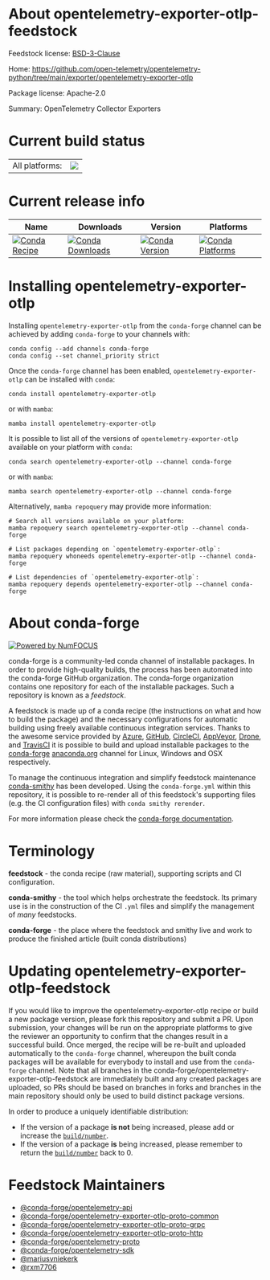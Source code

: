 About opentelemetry-exporter-otlp-feedstock
===========================================

Feedstock license: [BSD-3-Clause](https://github.com/conda-forge/opentelemetry-exporter-otlp-feedstock/blob/main/LICENSE.txt)

Home: https://github.com/open-telemetry/opentelemetry-python/tree/main/exporter/opentelemetry-exporter-otlp

Package license: Apache-2.0

Summary: OpenTelemetry Collector Exporters

Current build status
====================


<table><tr><td>All platforms:</td>
    <td>
      <a href="https://dev.azure.com/conda-forge/feedstock-builds/_build/latest?definitionId=13852&branchName=main">
        <img src="https://dev.azure.com/conda-forge/feedstock-builds/_apis/build/status/opentelemetry-exporter-otlp-feedstock?branchName=main">
      </a>
    </td>
  </tr>
</table>

Current release info
====================

| Name | Downloads | Version | Platforms |
| --- | --- | --- | --- |
| [![Conda Recipe](https://img.shields.io/badge/recipe-opentelemetry--exporter--otlp-green.svg)](https://anaconda.org/conda-forge/opentelemetry-exporter-otlp) | [![Conda Downloads](https://img.shields.io/conda/dn/conda-forge/opentelemetry-exporter-otlp.svg)](https://anaconda.org/conda-forge/opentelemetry-exporter-otlp) | [![Conda Version](https://img.shields.io/conda/vn/conda-forge/opentelemetry-exporter-otlp.svg)](https://anaconda.org/conda-forge/opentelemetry-exporter-otlp) | [![Conda Platforms](https://img.shields.io/conda/pn/conda-forge/opentelemetry-exporter-otlp.svg)](https://anaconda.org/conda-forge/opentelemetry-exporter-otlp) |

Installing opentelemetry-exporter-otlp
======================================

Installing `opentelemetry-exporter-otlp` from the `conda-forge` channel can be achieved by adding `conda-forge` to your channels with:

```
conda config --add channels conda-forge
conda config --set channel_priority strict
```

Once the `conda-forge` channel has been enabled, `opentelemetry-exporter-otlp` can be installed with `conda`:

```
conda install opentelemetry-exporter-otlp
```

or with `mamba`:

```
mamba install opentelemetry-exporter-otlp
```

It is possible to list all of the versions of `opentelemetry-exporter-otlp` available on your platform with `conda`:

```
conda search opentelemetry-exporter-otlp --channel conda-forge
```

or with `mamba`:

```
mamba search opentelemetry-exporter-otlp --channel conda-forge
```

Alternatively, `mamba repoquery` may provide more information:

```
# Search all versions available on your platform:
mamba repoquery search opentelemetry-exporter-otlp --channel conda-forge

# List packages depending on `opentelemetry-exporter-otlp`:
mamba repoquery whoneeds opentelemetry-exporter-otlp --channel conda-forge

# List dependencies of `opentelemetry-exporter-otlp`:
mamba repoquery depends opentelemetry-exporter-otlp --channel conda-forge
```


About conda-forge
=================

[![Powered by
NumFOCUS](https://img.shields.io/badge/powered%20by-NumFOCUS-orange.svg?style=flat&colorA=E1523D&colorB=007D8A)](https://numfocus.org)

conda-forge is a community-led conda channel of installable packages.
In order to provide high-quality builds, the process has been automated into the
conda-forge GitHub organization. The conda-forge organization contains one repository
for each of the installable packages. Such a repository is known as a *feedstock*.

A feedstock is made up of a conda recipe (the instructions on what and how to build
the package) and the necessary configurations for automatic building using freely
available continuous integration services. Thanks to the awesome service provided by
[Azure](https://azure.microsoft.com/en-us/services/devops/), [GitHub](https://github.com/),
[CircleCI](https://circleci.com/), [AppVeyor](https://www.appveyor.com/),
[Drone](https://cloud.drone.io/welcome), and [TravisCI](https://travis-ci.com/)
it is possible to build and upload installable packages to the
[conda-forge](https://anaconda.org/conda-forge) [anaconda.org](https://anaconda.org/)
channel for Linux, Windows and OSX respectively.

To manage the continuous integration and simplify feedstock maintenance
[conda-smithy](https://github.com/conda-forge/conda-smithy) has been developed.
Using the ``conda-forge.yml`` within this repository, it is possible to re-render all of
this feedstock's supporting files (e.g. the CI configuration files) with ``conda smithy rerender``.

For more information please check the [conda-forge documentation](https://conda-forge.org/docs/).

Terminology
===========

**feedstock** - the conda recipe (raw material), supporting scripts and CI configuration.

**conda-smithy** - the tool which helps orchestrate the feedstock.
                   Its primary use is in the construction of the CI ``.yml`` files
                   and simplify the management of *many* feedstocks.

**conda-forge** - the place where the feedstock and smithy live and work to
                  produce the finished article (built conda distributions)


Updating opentelemetry-exporter-otlp-feedstock
==============================================

If you would like to improve the opentelemetry-exporter-otlp recipe or build a new
package version, please fork this repository and submit a PR. Upon submission,
your changes will be run on the appropriate platforms to give the reviewer an
opportunity to confirm that the changes result in a successful build. Once
merged, the recipe will be re-built and uploaded automatically to the
`conda-forge` channel, whereupon the built conda packages will be available for
everybody to install and use from the `conda-forge` channel.
Note that all branches in the conda-forge/opentelemetry-exporter-otlp-feedstock are
immediately built and any created packages are uploaded, so PRs should be based
on branches in forks and branches in the main repository should only be used to
build distinct package versions.

In order to produce a uniquely identifiable distribution:
 * If the version of a package **is not** being increased, please add or increase
   the [``build/number``](https://docs.conda.io/projects/conda-build/en/latest/resources/define-metadata.html#build-number-and-string).
 * If the version of a package **is** being increased, please remember to return
   the [``build/number``](https://docs.conda.io/projects/conda-build/en/latest/resources/define-metadata.html#build-number-and-string)
   back to 0.

Feedstock Maintainers
=====================

* [@conda-forge/opentelemetry-api](https://github.com/orgs/conda-forge/teams/opentelemetry-api/)
* [@conda-forge/opentelemetry-exporter-otlp-proto-common](https://github.com/orgs/conda-forge/teams/opentelemetry-exporter-otlp-proto-common/)
* [@conda-forge/opentelemetry-exporter-otlp-proto-grpc](https://github.com/orgs/conda-forge/teams/opentelemetry-exporter-otlp-proto-grpc/)
* [@conda-forge/opentelemetry-exporter-otlp-proto-http](https://github.com/orgs/conda-forge/teams/opentelemetry-exporter-otlp-proto-http/)
* [@conda-forge/opentelemetry-proto](https://github.com/orgs/conda-forge/teams/opentelemetry-proto/)
* [@conda-forge/opentelemetry-sdk](https://github.com/orgs/conda-forge/teams/opentelemetry-sdk/)
* [@mariusvniekerk](https://github.com/mariusvniekerk/)
* [@rxm7706](https://github.com/rxm7706/)

